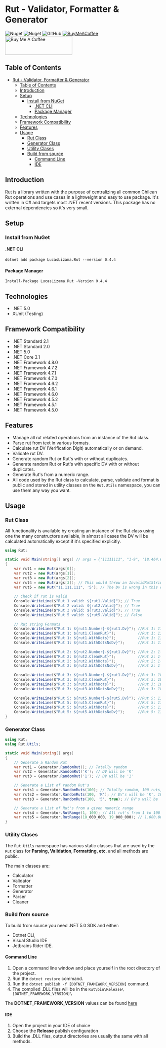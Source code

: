 # Rut - Validator, Formatter & Generator
![Nuget](https://img.shields.io/nuget/v/Lucaslizama.Rut?style=for-the-badge)
![Nuget](https://img.shields.io/nuget/dt/LucasLizama.Rut?style=for-the-badge)
![GitHub](https://img.shields.io/github/license/lucaslizama/rut?style=for-the-badge)
[![BuyMeACoffee](https://img.shields.io/badge/Buy%20Me%20a%20Coffee-ffdd00?style=for-the-badge&logo=buy-me-a-coffee&logoColor=black)](https://www.buymeacoffee.com/lucaslizam6)
<a href="https://www.buymeacoffee.com/lucaslizam6" target="_blank"><img src="https://cdn.buymeacoffee.com/buttons/v2/default-yellow.png" alt="Buy Me A Coffee" style="height: 60px !important;width: 217px !important;" ></a>

## Table of Contents

- [Rut - Validator, Formatter & Generator](#rut---validator-formatter--generator)
  - [Table of Contents](#table-of-contents)
  - [Introduction](#introduction)
  - [Setup](#setup)
    - [Install from NuGet](#install-from-nuget)
      - [.NET CLI](#net-cli)
      - [Package Manager](#package-manager)
  - [Technologies](#technologies)
  - [Framework Compatibility](#framework-compatibility)
  - [Features](#features)
  - [Usage](#usage)
    - [Rut Class](#rut-class)
    - [Generator Class](#generator-class)
    - [Utility Clases](#utility-clases)
    - [Build from source](#build-from-source)
      - [Command Line](#command-line)
      - [IDE](#ide)

## Introduction

Rut is a library written with the purpose of centralizing all
common Chilean Rut operations and use cases in a lightweight
and easy to use package. It's written in C# and targets most 
.NET recent versions. This package has no external dependencies
so it's very small.

## Setup

### Install from NuGet

#### .NET CLI

`dotnet add package LucasLizama.Rut --version 0.4.4`

#### Package Manager

`Install-Package LucasLizama.Rut -Version 0.4.4`

## Technologies

- .NET 5.0
- XUnit (Testing)

## Framework Compatibility

- .NET Standard 2.1
- .NET Standard 2.0
- .NET 5.0
- .NET Core 3.1
- .NET Framework 4.8.0
- .NET Framework 4.7.2
- .NET Framework 4.7.1
- .NET Framework 4.7.0
- .NET Framework 4.6.2
- .NET Framework 4.6.1
- .NET Framework 4.6.0
- .NET Framework 4.5.2
- .NET Framework 4.5.1
- .NET Framework 4.5.0

## Features

- Manage all rut related operations from an instance of the Rut class.
- Parse rut from text in various formats.
- Calculate rut DV (Verification Digit) automatically or on demand.
- Validate rut DV.
- Generate random Rut or Rut's with or without duplicates.
- Generate random Rut or Rut's with specific DV with or without duplicates.
- Generate Rut's from a numeric range.
- All code used by the Rut class to calculate, parse, validate 
and format is public and stored in utility classes on the `Rut.Utils`
namespace, you can use them any way you want.

## Usage

### Rut Class

All functionality is available by creating an instance of the Rut class using
one the many constructors available, in almost all cases the DV will be calculated
automatically except if it's specified explicitly.

```c#
using Rut;

static void Main(string[] args) // args = {"11111111", "1-9", "18.464.695", "Not A Rut"} 
{
    var rut1 = new Rut(args[0]);
    var rut2 = new Rut(args[1]);
    var rut3 = new Rut(args[2]);
    var rut4 = new Rut(args[3]); // This would throw an InvalidRutStringException
    var rut5 = new Rut("11.111.111", '5'); // The Dv is wrong in this one
    
    // Check if rut is valid
    Console.WriteLine($"Rut 1 valid: ${rut1.Valid}"); // True
    Console.WriteLine($"Rut 2 valid: ${rut2.Valid}"); // True
    Console.WriteLine($"Rut 3 valid: ${rut3.Valid}"); // True
    Console.WriteLine($"Rut 5 valid: ${rut5.Valid}"); // False
    
    // Rut string Formats
    Console.WriteLine($"Rut 1: ${rut1.Number}-${rut1.Dv}"); //Rut 1: 11111111-1
    Console.WriteLine($"Rut 1: ${rut1.CleanRut}");          //Rut 1: 11111111-1
    Console.WriteLine($"Rut 1: ${rut1.WithDots}");          //Rut 1: 11.111.111-1
    Console.WriteLine($"Rut 1: ${rut1.WithDotsNoDv}");      //Rut 1: 11.111.111
    
    Console.WriteLine($"Rut 2: ${rut2.Number}-${rut1.Dv}"); //Rut 2: 1-1
    Console.WriteLine($"Rut 2: ${rut2.CleanRut}");          //Rut 2: 1-9
    Console.WriteLine($"Rut 2: ${rut2.WithDots}");          //Rut 2: 1-9
    Console.WriteLine($"Rut 2: ${rut2.WithDotsNoDv}");      //Rut 2: 1
    
    Console.WriteLine($"Rut 3: ${rut3.Number}-${rut1.Dv}"); //Rut 3: 18464695-1
    Console.WriteLine($"Rut 3: ${rut3.CleanRut}");          //Rut 3: 18464695-1
    Console.WriteLine($"Rut 3: ${rut3.WithDots}");          //Rut 3: 18.464.695-1
    Console.WriteLine($"Rut 3: ${rut3.WithDotsNoDv}");      //Rut 3: 18.464.695
    
    Console.WriteLine($"Rut 5: ${rut5.Number}-${rut5.Dv}"); //Rut 5: 11111111-5
    Console.WriteLine($"Rut 5: ${rut5.CleanRut}");          //Rut 5: 11111111-5
    Console.WriteLine($"Rut 5: ${rut5.WithDots}");          //Rut 5: 11.111.111-5
    Console.WriteLine($"Rut 5: ${rut5.WithDotsNoDv}");      //Rut 5: 11.111.111
}
```

### Generator Class

```c#
using Rut;
using Rut.Utils;

static void Main(string[] args) 
{
    // Generate a Random Rut
    var rut1 = Generator.RandomRut(); // Totally random
    var rut2 = Generator.RandomRut('K'); // DV will be 'K'
    var rut3 = Generator.RandomRut('1'); // DV will be '1'

    // Generate a List of random Rut's
    var ruts1 = Generator.RandomRuts(100); // Totally random, 100 ruts, can repeat.
    var ruts2 = Generator.RandomRuts(100, 'K'); // DV's will be 'K', 100 ruts, can repeat.
    var ruts3 = Generator.RandomRuts(100, '5', true); // DV's will be '5', 100 ruts, no duplicates.

    // Generate a List of Rut's from a given numeric range
    var ruts4 = Generator.RutRange(1, 100); // All rut's from 1 to 100 inclusive, 100 ruts.
    var ruts5 = Generator.RutRange(18_000_000, 19_000_000); // 1.000.001 rut's because of inclusive min/max.
}
```

### Utility Clases

The `Rut.Utils` namespace has various static classes that are used by the `Rut`
class for **Parsing, Validation, Formatting, etc**, and all methods are public.

The main classes are:

- Calculator
- Validator
- Formatter
- Generator
- Parser
- Cleaner

### Build from source

To build from source you need .NET 5.0 SDK and either: 
- Dotnet CLI, 
- Visual Studio IDE
- Jetbrains Rider IDE.

#### Command Line

1. Open a command line window and place yourself in the root directory of the project.
2. Run the `dotnet restore` command.
3. Run the `dotnet publish -f [DOTNET_FRAMEWORK_VERSION]` command.
4. The compiled .DLL files will be in the `Rut\bin\Release\[DOTNET_FRAMEWORK_VERSION]\`

The **DOTNET_FRAMEWORK_VERSION** values can be found [here](https://docs.microsoft.com/en-us/dotnet/standard/frameworks)

#### IDE
1. Open the project in your IDE of choice
2. Choose the **Release** publish configuration
3. Build the .DLL files, output directories are usually the same with all methods.
